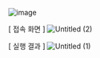 ![image](https://github.com/yubincho/mysocket/assets/58660769/e2a89da9-61e6-4f19-aec6-3cab6b2b817d)



[ 접속 화면 ]
![Untitled (2)](https://github.com/yubincho/mysocket/assets/58660769/efcae2c9-2c91-4b6d-af77-7e8450f5f4d7)


[ 실행 결과 ]
![Untitled (1)](https://github.com/yubincho/mysocket/assets/58660769/d269c1fa-2980-4939-ac46-2f324a474123)


